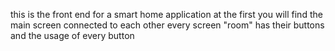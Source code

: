 this is the front end for a smart home application 
at the first you will find the main screen connected to each other 
every screen "room" has their buttons and the usage of every button 

